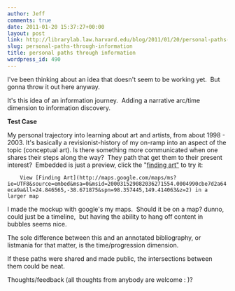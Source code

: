 ```yaml
---
author: Jeff
comments: true
date: 2011-01-20 15:37:27+00:00
layout: post
link: http://librarylab.law.harvard.edu/blog/2011/01/20/personal-paths-through-information/
slug: personal-paths-through-information
title: personal paths through information
wordpress_id: 490
---
```


I've been thinking about an idea that doesn't seem to be working yet.  But gonna throw it out here anyway.

It's this idea of an information journey.  Adding a narrative arc/time dimension to information discovery.

**Test Case**

My personal trajectory into learning about art and artists, from about 1998 - 2003. It's basically a revisionist-history of my on-ramp into an aspect of the topic (conceptual art). Is there something more communicated when one shares their steps along the way?  They path that get them to their present interest?  Embedded is just a preview, click the "[finding art"](http://maps.google.com/maps/ms?ie=UTF8&source=embed&msa=0&msid=200031529082036271554.0004990cbe7d2a64eca9a&ll=36.315125,-37.96875&spn=157.611936,316.054688&z=2) to try it:

`   
View [Finding Art](http://maps.google.com/maps/ms?ie=UTF8&source=embed&msa=0&msid=200031529082036271554.0004990cbe7d2a64eca9a&ll=24.846565,-38.671875&spn=98.357445,149.414063&z=2) in a larger map`


I made the mockup with google's my maps.  Should it be on a map? dunno, could just be a timeline,  but having the ability to hang off content in bubbles seems nice.

The sole difference between this and an annotated bibliography, or listmania for that matter, is the time/progression dimension.

If these paths were shared and made public, the intersections between them could be neat.

Thoughts/feedback (all thoughts from anybody are welcome : )?
